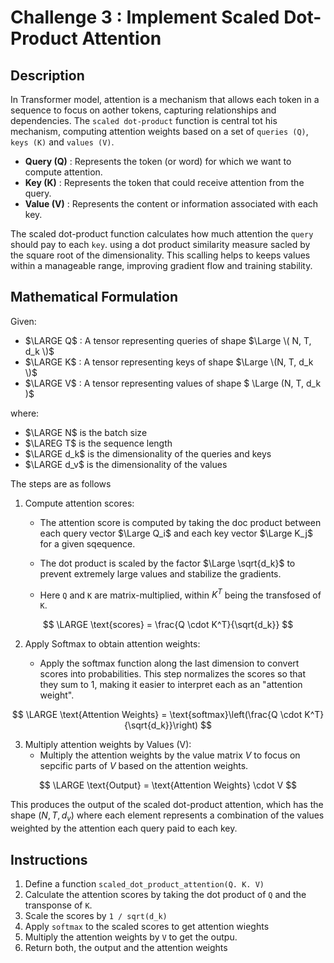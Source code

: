 
# Challenge 3 : Implement Scaled Dot-Product Attention

## Description

In Transformer model, attention is a mechanism that allows each token in a sequence to
focus on aother tokens, capturing relationships and dependencies. The `scaled dot-product`
function is central tot his mechanism, computing attention weights based on a set of
`queries (Q)`, `keys (K)` and `values (V)`.

- **Query (Q)** : Represents the token (or word) for which we want to compute attention.
- **Key (K)** : Represents the token that could receive attention from the query.
- **Value (V)** : Represents the content or information associated with each key.

The scaled dot-product function calculates how much attention the `query` should 
pay to each `key`. using a dot product similarity measure sacled by the square root
of the dimensionality. This scalling helps to keeps values within a manageable range,
improving gradient flow and training stability.

## Mathematical Formulation

Given:
-  $\LARGE Q$ : A tensor representing queries of shape $\Large \( N, T, d_k \)$
-  $\LARGE K$ : A tensor representing keys of shape $\Large \(N, T, d_k \)$
-  $\LARGE V$ : A tensor representing values of shape $ \Large \(N, T, d_k \)$

where:

-  $\LARGE N$ is the batch size
-  $\LAREG T$ is the sequence length
-  $\LARGE d_k$ is the dimensionality of the queries and keys
-  $\LARGE d_v$ is the dimensionality of the values

The steps are as follows

1. Compute attention scores:

    - The attention score is computed by taking the doc product between each query
      vector $\Large Q_i$ and each key vector $\Large K_j$ for a given sqequence.

    - The dot product is scaled by the factor $\Large \sqrt{d_k}$ to  prevent extremely large
      values and stabilize the gradients.

    - Here `Q` and `K` are matrix-multiplied, within $K^T$ being the transfosed of `K`.

$$
\LARGE \text{scores} = \frac{Q \cdot K^T}{\sqrt{d_k}}
$$

2. Apply Softmax to obtain attention weights:

    - Apply the softmax function along the last dimension to convert scores into
    probabilities. This step normalizes the scores so that they sum to 1, making it
    easier to interpret each as an "attention weight".

$$
\LARGE \text{Attention Weights} = \text{softmax}\left(\frac{Q \cdot K^T}{\sqrt{d_k}}\right)  
$$

3. Multiply attention weights by Values (V):
    - Multiply the attention weights by the value matrix $V$ to focus on sepcific parts of $V$
    based on the attention weights. 

$$
\LARGE  \text{Output} = \text{Attention Weights} \cdot V 
$$

This produces the output of the scaled dot-product attention, which has the shape $(N, T, d_v)$
where each element represents a combination of the values weighted by the attention each query
paid to each key.

## Instructions

1. Define a function `scaled_dot_product_attention(Q. K. V)`
2. Calculate the attention scores by taking the dot product of `Q` and the transponse of `K`.
3. Scale the scores by `1 / sqrt(d_k)`
4. Apply `softmax` to the scaled scores to get attention wieghts
5. Multiply the attention weights by `V` to get the outpu.
6. Return both, the output and the attention weights




